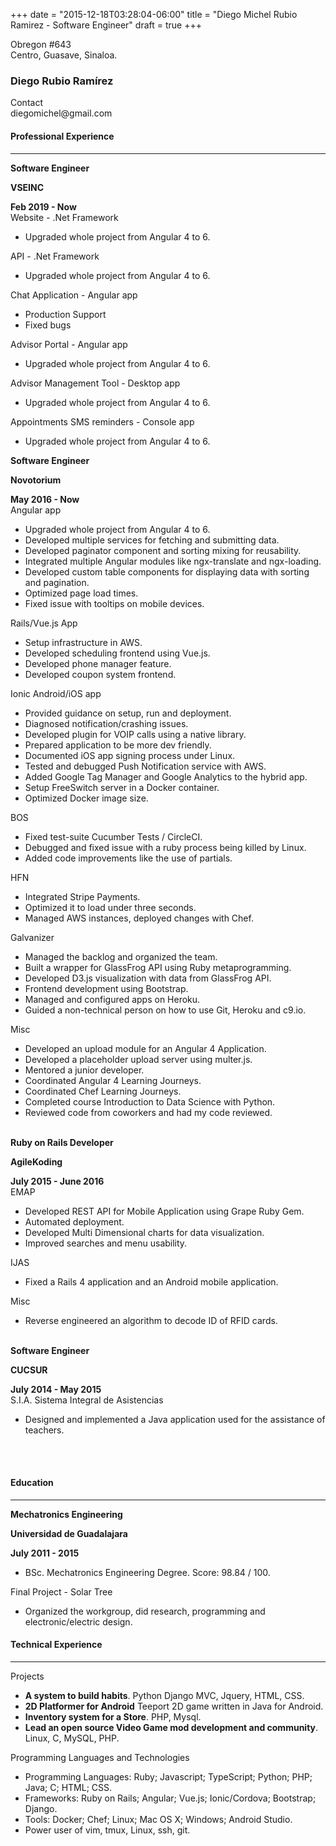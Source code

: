 +++
date = "2015-12-18T03:28:04-06:00"
title = "Diego Michel Rubio Ramirez - Software Engineer"
draft = true
+++
<div class="container">
  <div class="row">
    <div class="col-xs-4">
      <div class="row">
        Obregon #643
      </div>
      <div class="row">
        Centro, Guasave, Sinaloa.
      </div>
    </div>
    <div class="col-xs-5">
      <h3 class="text-center">Diego Rubio Ramírez</h3>
    </div>
    <div class="col-xs-3">
      <div class="row text-right">Contact</div>
      <div class="row text-right">diegomichel@gmail.com</div>
    </div>
  </div>
  <div class=row>
    <h4>Professional Experience</h4>
    <hr />
  </div>
  <div class=row>
    <div class="col-xs-4"><strong>Software Engineer</strong></div>
    <div class="col-xs-5"><p class="text-center"><strong>VSEINC</strong></p></div>
    <div class="col-xs-3">
      <div class="row text-right"><strong>Feb 2019 - Now</strong></div>
    </div>
  </div>
  <div class=row><div class=col-xs-12>Website - .Net Framework</div></div>
  <div class=row>
    <div class=col-xs-12>
      <ul>
        <li>Upgraded whole project from Angular 4 to 6.</li>
      </ul>
    </div>
  </div>
  <div class=row><div class=col-xs-12>API - .Net Framework</div></div>
  <div class=row>
    <div class=col-xs-12>
      <ul>
        <li>Upgraded whole project from Angular 4 to 6.</li>
      </ul>
    </div>
  </div>
  <div class=row><div class=col-xs-12>Chat Application - Angular app</div></div>
  <div class=row>
    <div class=col-xs-12>
      <ul>
        <li>Production Support</li>
        <li>Fixed bugs</li>
      </ul>
    </div>
  </div>
  <div class=row><div class=col-xs-12>Advisor Portal - Angular app</div></div>
  <div class=row>
    <div class=col-xs-12>
      <ul>
        <li>Upgraded whole project from Angular 4 to 6.</li>
      </ul>
    </div>
  </div>
  <div class=row><div class=col-xs-12>Advisor Management Tool - Desktop app</div></div>
  <div class=row>
    <div class=col-xs-12>
      <ul>
        <li>Upgraded whole project from Angular 4 to 6.</li>
      </ul>
    </div>
  </div>
  <div class=row><div class=col-xs-12>Appointments SMS reminders - Console app</div></div>
  <div class=row>
    <div class=col-xs-12>
      <ul>
        <li>Upgraded whole project from Angular 4 to 6.</li>
      </ul>
    </div>
  </div>
  <div class=row>
    <div class="col-xs-4"><strong>Software Engineer</strong></div>
    <div class="col-xs-5"><p class="text-center"><strong>Novotorium</strong></p></div>
    <div class="col-xs-3">
      <div class="row text-right"><strong>May 2016 - Now</strong></div>
    </div>
  </div>
  <div class=row><div class=col-xs-12>Angular app</div></div>
  <div class=row>
    <div class=col-xs-12>
      <ul>
        <li>Upgraded whole project from Angular 4 to 6.</li>
        <li>Developed multiple services for fetching and submitting data.</li>
        <li>Developed paginator component and sorting mixing for reusability.</li>
        <li>Integrated multiple Angular modules like ngx-translate and ngx-loading.</li>
        <li>Developed custom table components for displaying data with sorting and pagination.</li>
        <li>Optimized page load times.</li>
        <li>Fixed issue with tooltips on mobile devices.</li>
      </ul>
    </div>
  </div>
  <div class=row><div class=col-xs-12>Rails/Vue.js App</div></div>
  <div class=row>
    <div class=col-xs-12>
      <ul>
        <li>Setup infrastructure in AWS.</li>
        <li>Developed scheduling frontend using Vue.js.</li>
        <li>Developed phone manager feature.</li>
        <li>Developed coupon system frontend.</li>
      </ul>
    </div>
  </div>
  <div class=row><div class=col-xs-12>Ionic Android/iOS app</div></div>
  <div class=row>
    <div class=col-xs-12>
      <ul>
        <li>Provided guidance on setup, run and deployment.</li>
        <li>Diagnosed notification/crashing issues.</li>
        <li>Developed plugin for VOIP calls using a native library.</li>
        <li>Prepared application to be more dev friendly.</li>
        <li>Documented iOS app signing process under Linux.</li>
        <li>Tested and debugged Push Notification service with AWS.</li>
        <li>Added Google Tag Manager and Google Analytics to the hybrid app.</li>
        <li>Setup FreeSwitch server in a Docker container.</li>
        <li>Optimized Docker image size.</li>
      </ul>
    </div>
  </div>
  <div class=row><div class=col-xs-12>BOS</div></div>
  <div class=row>
    <div class=col-xs-12>
      <ul>
        <li>Fixed test-suite Cucumber Tests / CircleCI.</li>
        <li>Debugged and fixed issue with a ruby process being killed by Linux.</li>
        <li>Added code improvements like the use of partials.</li>
      </ul>
    </div>
  </div>
  <div class=row><div class=col-xs-12>HFN</div></div>
  <div class=row>
    <div class=col-xs-12>
      <ul>
        <li>Integrated Stripe Payments.</li>
        <li>Optimized it to load under three seconds.</li>
        <li>Managed AWS instances, deployed changes with Chef.</li>
      </ul>
    </div>
  </div>
  <div class=row><div class=col-xs-12>Galvanizer</div></div>
  <div class=row>
    <div class=col-xs-12>
      <ul>
        <li>Managed the backlog and organized the team.</li>
        <li>Built a wrapper for GlassFrog API using Ruby metaprogramming.</li>
        <li>Developed D3.js visualization with data from GlassFrog API.</li>
        <li>Frontend development using Bootstrap.</li>
        <li>Managed and configured apps on Heroku.</li>
        <li>Guided a non-technical person on how to use Git, Heroku and c9.io.</li>
      </ul>
    </div>
  </div>
  <div class=row><div class=col-xs-12>Misc</div></div>
  <div class=row>
    <div class=col-xs-12>
      <ul>
        <li>Developed an upload module for an Angular 4 Application.</li>
        <li>Developed a placeholder upload server using multer.js.</li>
        <li>Mentored a junior developer.</li>
        <li>Coordinated Angular 4 Learning Journeys.</li>
        <li>Coordinated Chef Learning Journeys.</li>
        <li>Completed course Introduction to Data Science with Python.</li>
        <li>Reviewed code from coworkers and had my code reviewed.</li>
      </ul>
    </div>
  </div>
  <br />
  <div class=row>
    <div class="col-xs-4"><strong>Ruby on Rails Developer</strong></div>
    <div class="col-xs-5"><p class="text-center"><strong>AgileKoding</strong></p></div>
    <div class="col-xs-3">
      <div class="row text-right"><strong>July 2015 - June 2016</strong></div>
    </div>
  </div>
  <div class=row><div class=col-xs-12>EMAP</div></div>
  <div class=row>
    <div class=col-xs-12>
      <ul>
        <li>Developed REST API for Mobile Application using Grape Ruby Gem.</li>
        <li>Automated deployment.</li>
        <li>Developed Multi Dimensional charts for data visualization.</li>
        <li>Improved searches and menu usability.</li>
      </ul>
    </div>
  </div>
  <div class=row><div class=col-xs-12>IJAS</div></div>
  <div class=row>
    <div class=col-xs-12>
      <ul>
        <li>Fixed a Rails 4 application and an Android mobile application.</li>
      </ul>
    </div>
  </div>
  <div class=row><div class=col-xs-12>Misc</div></div>
  <div class=row>
    <div class=col-xs-12>
      <ul>
        <li>Reverse engineered an algorithm to decode ID of RFID cards.</li>
      </ul>
    </div>
  </div>
  <br />
  <div class=row>
    <div class="col-xs-5"><strong>Software Engineer</strong></div>
    <div class="col-xs-3"><p class="text-center"><strong>CUCSUR</strong></p></div>
    <div class="col-xs-4">
      <div class="row text-right"><strong>July 2014 - May 2015</strong></div>
   </div>
  </div>
  <div class=row><div class=col-xs-12>S.I.A. Sistema Integral de Asistencias</div></div>
  <div class=row>
    <div class=col-xs-12>
      <ul>
        <li>Designed and implemented a Java application used for the assistance of teachers.</li>
      </ul>
    </div>
  </div>
  <br />
  <br />
  <div class=row>
    <h4>Education</h4>
    <hr />
  </div>
  <div class=row>
    <div class="col-xs-4"><strong>Mechatronics Engineering</strong></div>
    <div class="col-xs-5"><p class="text-center"><strong>Universidad de Guadalajara</strong></p></div>
    <div class="col-xs-3">
      <div class="row text-right"><strong>July 2011 - 2015</strong></div>
    </div>
  </div>
  <div class=row>
    <div class=col-xs-12>
      <ul>
        <li>BSc. Mechatronics Engineering Degree. Score: 98.84 / 100.</li>
      </ul>
    </div>
  </div>
  <div class=row><div class=col-xs-12>Final Project - Solar Tree</div></div>
  <div class=row>
    <div class=col-xs-12>
      <ul>
        <li>Organized the workgroup, did research, programming and electronic/electric design.</li>
      </ul>
    </div>
  </div>
  <div class=row>
    <h4>Technical Experience</h4>
    <hr />
  </div>
  <div class=row><div class=col-xs-12>Projects</div></div>
  <div class=row>
    <div class=col-xs-12>
      <ul>
        <li><strong>A system to build habits</strong>. Python Django MVC, Jquery, HTML, CSS.</li>
        <li><strong>2D Platformer for Android</strong> Teeport 2D game written in Java for Android.</li>
        <li><strong>Inventory system for a Store</strong>. PHP, Mysql.</li>
        <li><strong>Lead an open source Video Game mod development and community</strong>. Linux, C, MySQL, PHP.</li>
      </ul>
    </div>
  </div>
  <div class=row><div class=col-xs-12>Programming Languages and Technologies</div></div>
  <div class=row>
    <div class=col-xs-12>
      <ul>
        <li>
          Programming Languages: Ruby; Javascript; TypeScript; Python; PHP; Java; C; HTML; CSS.
        </li>
        <li>
          Frameworks: Ruby on Rails; Angular; Vue.js; Ionic/Cordova; Bootstrap; Django.
        </li>
        <li>
          Tools: Docker; Chef; Linux; Mac OS X; Windows; Android Studio.
        </li>
        <li>
          Power user of vim, tmux, Linux, ssh, git.
        </li>
      </ul>
    </div>
  </div>
</div>
<!--
  vim: filetype=html
-->
